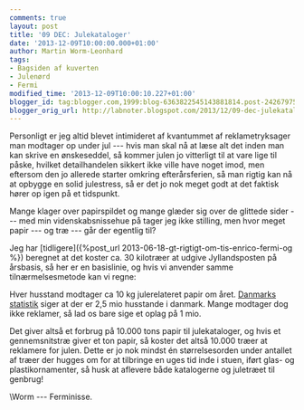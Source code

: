 ```yaml
---
comments: true
layout: post
title: '09 DEC: Julekataloger'
date: '2013-12-09T10:00:00.000+01:00'
author: Martin Worm-Leonhard
tags:
- Bagsiden af kuverten
- Julenørd
- Fermi
modified_time: '2013-12-09T10:00:10.227+01:00'
blogger_id: tag:blogger.com,1999:blog-6363822545143881814.post-2426797540140429407
blogger_orig_url: http://labnoter.blogspot.com/2013/12/09-dec-julekataloger.html
---
```


Personligt er jeg altid blevet intimideret af kvantummet af
reklametryksager man modtager op under jul --- hvis man skal nå at læse
alt det inden man kan skrive en ønskeseddel, så kommer julen jo
vitterligt til at vare lige til påske, hvilket detailhandelen sikkert
ikke ville have noget imod, men eftersom den jo allerede starter omkring
efterårsferien, så man rigtig kan nå at opbygge en solid julestress, så
er det jo nok meget godt at det faktisk hører op igen på et tidspunkt.

Mange klager over papirspildet og mange glæder sig over de glittede
sider --- med min videnskabsnissehue på tager jeg ikke stilling, men hvor
meget papir --- og træ --- går der egentlig til?

Jeg har [tidligere]({%post_url 2013-06-18-gt-rigtigt-om-tis-enrico-fermi-og %}) beregnet
at det koster ca. 30 kilotræer at udgive Jyllandsposten på årsbasis, så
her er en basislinie, og hvis vi anvender samme tilnærmelsesmetode kan
vi regne:

Hver husstand modtager ca 10 kg julerelateret papir om året. 
[Danmarks statistik](http://www.dst.dk/da/Statistik/emner/husstande-familier-boern/husstande.aspx)
siger at der er 2,5 mio husstande i danmark. Mange modtager dog ikke
reklamer, så lad os bare sige et oplag på 1 mio. 

Det giver altså et
forbrug på 10.000 tons papir til julekataloger, og hvis et
gennemsnitstræ giver et ton papir, så koster det altså 10.000 træer at
reklamere for julen. Dette er jo nok mindst én størrelsesorden under
antallet af træer der hugges om for at tilbringe en uges tid inde i
stuen, iført glas- og plastikornamenter, så husk at aflevere både
katalogerne og juletræet til genbrug!

\\Worm --- Ferminisse.
